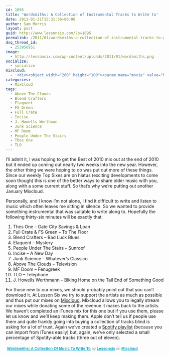 ```yaml
---
id: 1895
title: 'Wordsmiths: A Collection of Instrumental Tracks to Write to'
date: 2011-01-31T15:31:36+00:00
author: Sam Morris
layout: post
guid: http://www.lessonsix.com/?p=1895
permalink: /2011/01/wordsmiths-a-collection-of-instrumental-tracks-to-write-to/
dsq_thread_id:
  - 253956951
image:
  - http://lessonsix.com/wp-content/uploads/2011/01/wordsmiths.png
socialize:
  - socialize
mixcloud:
  - '<div><object width="260" height="100"><param name="movie" value="http://www.mixcloud.com/media/swf/player/mixcloudLoader.swf?feed=http%3A%2F%2Fwww.mixcloud.com%2FLessonSix%2Fwordsmiths-a-collection-of-music-to-write-to%2F&amp;embed_uuid=f6735c49-b37b-4ec9-b77c-659590b7b06a&amp;embed_type=widget_standard"><param name="allowFullScreen" value="true"><param name="wmode" value="opaque"><param name="allowscriptaccess" value="always"><embed src="http://www.mixcloud.com/media/swf/player/mixcloudLoader.swf?feed=http%3A%2F%2Fwww.mixcloud.com%2FLessonSix%2Fwordsmiths-a-collection-of-music-to-write-to%2F&amp;embed_uuid=f6735c49-b37b-4ec9-b77c-659590b7b06a&amp;embed_type=widget_standard" type="application/x-shockwave-flash" wmode="opaque" allowscriptaccess="always" allowfullscreen="true" width="260" height="100"></object><div style="clear:both; height:3px;"></div><div style="clear:both; height:3px;"></div></div>'
categories:
  - MixCloud
tags:
  - Above The Clouds
  - Blend Crafters
  - Elaquent
  - FS Green
  - Full Crate
  - Incise
  - J. Howells Werthman
  - Junk Science
  - MF Doom
  - People Under The Stairs
  - Thes One
  - TLO
---
```

I&#8217;ll admit it, I was hoping to get the Best of 2010 mix out at the end of 2010 but it ended up coming out nearly two weeks into the new year. However, the other thing we were hoping to do was put out more of these things. Since our weekly Top Sixes are on hiatus (exciting developments to come soon though) this is one of the better ways to share older music with you, along with a some current stuff. So that&#8217;s why we&#8217;re putting out another January Mixcloud.

<!--more-->

Personally, and I know I&#8217;m not alone, I find it difficult to write and listen to music which often leaves me sitting in silence. So we wanted to provide something instrumental that was suitable to write along to. Hopefully the following thirty-six minutes will be exactly that.

  1. Thes One &#8211; Gate City Savings & Loan
  2. Full Crate & FS Green &#8211; To The Floor
  3. Blend Crafters &#8211; Bad Luck Blues
  4. Elaquent &#8211; Mystery
  5. People Under The Stairs &#8211; Sunroof
  6. Incise &#8211; A New Day
  7. Junk Science &#8211; Whatever&#8217;s Classico
  8. Above The Clouds &#8211; Television
  9. MF Doom &#8211; Fenugreek
 10. TLO &#8211; Telephone
 11. J. Howells Werthmann &#8211; Biking Home on the Tail End of Something Good

For those new to our mixes, we should probably point out that you can’t download it. At Lesson Six we try to support the artists as much as possible and thus put our mixes on [Mixcloud](http://www.mixcloud.com/LessonSix/). Mixcloud allows you to legally stream our mixes while donating some of the revenue it makes back to the artists. We haven&#8217;t completed an iTunes mix for this one but if you use them, please let us know and we&#8217;ll keep making them. Apple don&#8217;t tell us if people use them and quite frankly going into buying a collection of tracks blind is asking for a lot of trust. Again we&#8217;ve created a [Spotify playlist](http://open.spotify.com/user/lessonsix/playlist/6mZxwxfaBNqOkfZz50uUbY) (because you can import from iTunes easily) but, again, we&#8217;ve only selected a small percentage of Spotify-able tracks (three out of eleven).

<div>
  <div style="clear:both; height:3px;">
  </div>
  
  <p style="display:block; font-size:12px; font-family:Helvetica, Arial, sans-serif; margin:0; padding: 3px 4px 3px 4px; color:#999;">
    <a href="http://www.mixcloud.com/LessonSix/wordsmiths-a-collection-of-music-to-write-to/?utm_source=widget&utm_medium=web&utm_campaign=base_links&utm_term=cloudcast_link" style="color:#02a0c7; font-weight:bold;">Wordsmiths: A Collection Of Music To Write To</a> by <a href="http://www.mixcloud.com/LessonSix/?utm_source=widget&utm_medium=web&utm_campaign=base_links&utm_term=profile_link" style="color:#02a0c7; font-weight:bold;">Lessonsix</a> on <a href="http://www.mixcloud.com/?utm_source=widget&utm_medium=web&utm_campaign=base_links&utm_term=homepage_link" style="color:#02a0c7; font-weight:bold;"> Mixcloud</a>
  </p>
  
  <div style="clear:both; height:3px;">
  </div>
</div>